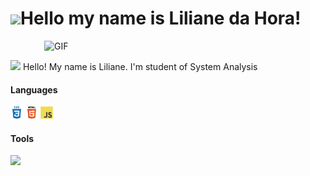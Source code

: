 <h1><img src="https://github.com/kaueMarques/kaueMarques/raw/master/hi.gif" width="30px">Hello my name is Liliane da Hora!</h1>

<img align="right" width="450px" alt="GIF" src="https://i.pinimg.com/originals/1b/e0/05/1be0050b393f6c4f9fe7eccfd8856a40.gif"/>


<br>

<p>
<img width="20" src="https://emojipedia-us.s3.dualstack.us-west-1.amazonaws.com/thumbs/120/emojidex/112/female-technologist-type-4_1f469-1f3fd-200d-1f4bb.png"/>
Hello! My name is Liliane. I'm student of System Analysis<br>

<h4></b>Languages</b></h4>  
<code><img src="https://raw.githubusercontent.com/devicons/devicon/master/icons/css3/css3-plain-wordmark.svg" alt="css3"  width="20" height="20"/></code>
<code><img src="https://raw.githubusercontent.com/devicons/devicon/master/icons/html5/html5-original-wordmark.svg" alt="html5"  width="20" height="20"/></code>
<code><img src="https://raw.githubusercontent.com/devicons/devicon/master/icons/javascript/javascript-original.svg" alt="javascript" width="20" height="20"/></code>

<br>

<h4></b>Tools</b></h4>
<code><img height="35" src="https://cdn2.iconfinder.com/data/icons/clouds-and-servers/512/Clouds_Servers-16-512.png"></code>






